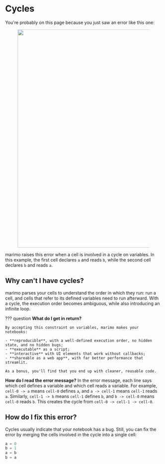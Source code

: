 # Cycles

You're probably on this page because you just saw an error like this one:

<div align="center">
<figure>
<img src="/_static/docs_cycles_error.png" width="700px"/>
</figure>
</div>

marimo raises this error when a cell is involved in a cycle on variables. In
this example, the first cell declares `a` and reads `b`, while the second cell
declares `b` and reads `a`.

## Why can't I have cycles?

marimo parses your cells to understand the order in which they run:
run a cell, and cells that refer to its defined variables need to run afterward.
With a cycle, the execution order becomes ambiguous, while also introducing
an infinite loop.

??? question **What do I get in return?**

    By accepting this constraint on variables, marimo makes your notebooks:

    - **reproducible**, with a well-defined execution order, no hidden state, and no hidden bugs;
    - **executable** as a script;
    - **interactive** with UI elements that work without callbacks;
    - **shareable as a web app**, with far better performance that streamlit.

    As a bonus, you'll find that you end up with cleaner, reusable code.

**How do I read the error message?** In the error message, each line says which
cell defines a variable and which cell reads a variable. For example, `cell-0
-> a` means `cell-0` defines `a`, and `a -> cell-1` means `cell-1` reads `a`.
Similarly, `cell-1 -> b` means `cell-1` defines `b`, and `b -> cell-0` means
`cell-0` reads `b`. This creates the cycle from `cell-0 -> cell-1 -> cell-0`.

## How do I fix this error?

Cycles usually indicate that your notebook has a bug. Still, you can
fix the error by merging the cells involved in the cycle into a single cell:

```python
a = 0
b = 1
a = b
b = a
```
